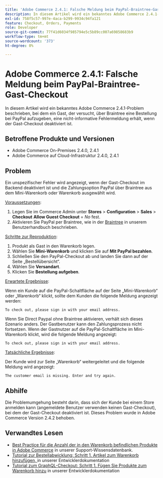 ```yaml
---
title: 'Adobe Commerce 2.4.1: Falsche Meldung beim PayPal-Braintree-Gast-Checkout'
description: In diesem Artikel wird ein bekanntes Adobe Commerce 2.4.1-Problem beschrieben, bei dem ein Gast, der versucht, über Braintree eine Bestellung bei PayPal aufzugeben, eine nicht-informative Fehlermeldung erhält, wenn der Gast-Checkout deaktiviert ist.
exl-id: 758f5c57-997e-4aca-b299-9934c94fa121
feature: Checkout, Orders, Payments
role: Developer
source-git-commit: 77f41d6034f985794e5c5b89cc007a69858683b9
workflow-type: tm+mt
source-wordcount: '373'
ht-degree: 0%

---
```


# Adobe Commerce 2.4.1: Falsche Meldung beim PayPal-Braintree-Gast-Checkout

In diesem Artikel wird ein bekanntes Adobe Commerce 2.4.1-Problem beschrieben, bei dem ein Gast, der versucht, über Braintree eine Bestellung bei PayPal aufzugeben, eine nicht-informative Fehlermeldung erhält, wenn der Gast-Checkout deaktiviert ist.

## Betroffene Produkte und Versionen

* Adobe Commerce On-Premises 2.4.0, 2.4.1
* Adobe Commerce auf Cloud-Infrastruktur 2.4.0, 2.4.1

## Problem

Ein unspezifischer Fehler wird angezeigt, wenn der Gast-Checkout im Backend deaktiviert ist und die Zahlungsoption PayPal über Braintree aus dem Mini-Warenkorb oder Warenkorb ausgewählt wird.

<u>Voraussetzungen</u>:

1. Legen Sie im Commerce Admin unter **Stores** > **Configuration** > **Sales** > **Checkout** **Allow Guest Checkout** = *No* fest.
1. Aktivieren Sie PayPal per Braintree, wie in der [Braintree](https://experienceleague.adobe.com/en/docs/commerce-admin/stores-sales/payments/braintree?) in unserem Benutzerhandbuch beschrieben.

<u>Schritte zur Reproduktion</u>:

1. Produkt als Gast in den Warenkorb legen.
1. Wählen Sie **Mini-Warenkorb** und klicken Sie auf **Mit PayPal bezahlen**.
1. Schließen Sie den PayPal-Checkout ab und landen Sie dann auf der Seite „Bestellübersicht“.
1. Wählen Sie **Versandart**.
1. Klicken Sie **Bestellung aufgeben**.

<u>Erwartete Ergebnisse</u>:

Wenn ein Kunde auf die PayPal-Schaltfläche auf der Seite „Mini-Warenkorb“ oder „Warenkorb“ klickt, sollte dem Kunden die folgende Meldung angezeigt werden:

<pre><code class="language-bash">To check out, please sign in with your email address.</code></pre>

Wenn Sie Direct Paypal ohne Braintree aktivieren, verhält sich dieses Szenario anders. Der Gastbenutzer kann den Zahlungsprozess nicht fortsetzen. Wenn der Gastnutzer auf die PayPal-Schaltfläche im Mini-Warenkorb klickt, wird die folgende Meldung angezeigt:

<pre><code class="language-bash">To check out, please sign in with your email address.</code></pre>

<u>Tatsächliche Ergebnisse</u>:

Der Kunde wird zur Seite „Warenkorb“ weitergeleitet und die folgende Meldung wird angezeigt:

<pre><code class="language-bash">The customer email is missing. Enter and try again.</code></pre>

## Abhilfe

Die Problemumgehung besteht darin, dass sich der Kunde bei einem Store anmelden kann (angemeldete Benutzer verwenden keinen Gast-Checkout), bei dem der Gast-Checkout deaktiviert ist. Dieses Problem wurde in Adobe Commerce Version 2.4.2 behoben.

## Verwandtes Lesen

* [Best Practice für die Anzahl der in den Warenkorb befindlichen Produkte in Adobe Commerce](https://support.magento.com/hc/en-us/articles/360048550332) in unserer Support-Wissensdatenbank.
* [Tutorial zur Bestellabwicklung: Schritt 1. Artikel zum Warenkorb hinzufügen, ](https://developer.adobe.com/commerce/webapi/rest/tutorials/orders/order-add-items/) in unserer Entwicklerdokumentation
* [Tutorial zum GraphQL-Checkout: Schritt 1. Fügen Sie Produkte zum Warenkorb hinzu](https://developer.adobe.com/commerce/webapi/graphql/tutorials/checkout/add-product-to-cart/) in unserer Entwicklerdokumentation
